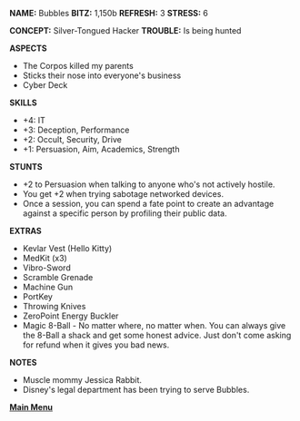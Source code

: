 **NAME:** Bubbles
**BITZ:** 1,150b
**REFRESH:** 3
**STRESS:** 6

**CONCEPT:** Silver-Tongued Hacker
**TROUBLE:** Is being hunted

**ASPECTS** 
- The Corpos killed my parents
- Sticks their nose into everyone's business
- Cyber Deck

**SKILLS**
- +4: IT
- +3: Deception, Performance
- +2: Occult, Security, Drive
- +1: Persuasion, Aim, Academics, Strength

**STUNTS**
- +2 to Persuasion when talking to anyone who's not actively hostile.
- You get +2 when trying sabotage networked devices.
- Once a session, you can spend a fate point to create an advantage against a specific person by profiling their public data.

**EXTRAS**
- Kevlar Vest (Hello Kitty)
- MedKit (x3)
- Vibro-Sword
- Scramble Grenade 
- Machine Gun
- PortKey 
- Throwing Knives
- ZeroPoint Energy Buckler 
-  Magic 8-Ball - No matter where, no matter when. You can always give the 8-Ball a shack and get some honest advice. Just don't come asking for refund when it gives you bad news.

**NOTES**
- Muscle mommy Jessica Rabbit.
- Disney's legal department has been trying to serve Bubbles.

 **[Main Menu](README.md)**